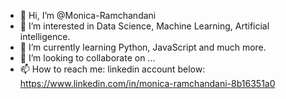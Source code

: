 - 👋 Hi, I’m @Monica-Ramchandani
- 👀 I’m interested in Data Science, Machine Learning, Artificial intelligence.
- 🌱 I’m currently learning Python, JavaScript and much more.
- 💞️ I’m looking to collaborate on ...
- 📫 How to reach me: linkedin account below:
           https://www.linkedin.com/in/monica-ramchandani-8b16351a0

<!---
Monica-Ramchandani/Monica-Ramchandani is a ✨ special ✨ repository because its `README.md` (this file) appears on your GitHub profile.
You can click the Preview link to take a look at your changes.
--->

